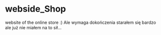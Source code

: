 # webside_Shop


website of the online store :)
Ale wymaga dokończenia starałem się bardzo ale już nie miałem na to sił...
